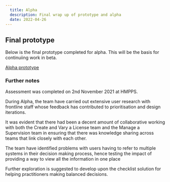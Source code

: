 ```yaml
---
  title: Alpha
  description: Final wrap up of prototype and alpha
  date: 2022-04-26
---
```


## Final prototype 
<p>Below is the final prototype completed for alpha. This will be the basis for continuiing work in beta.</p>

<a href="https://makerecall-prototype.apps.live.cloud-platform.service.justice.gov.uk/start">Alpha prototype</a>

### Further notes
<p>Assessment was completed on 2nd November 2021 at HMPPS.</p>

<p>During Alpha, the team have carried out extensive user research with frontline staff whose feedback has contributed to prioritisation and design iterations.</p>

<p>It was evident that there had been a decent amount of collaborative working with both the Create and Vary a License team and the Manage a Supervision team in ensuring that there was knowledge sharing across teams that link closely with each other. </p>

<p>The team have identified problems with users having to refer to multiple systems in their decision making process, hence testing the impact of providing a way to view all the information in one  place
</p>

<p>Further exploration is suggested to develop upon the checklist solution for helping practitioners making balanced decisions.
</p>





